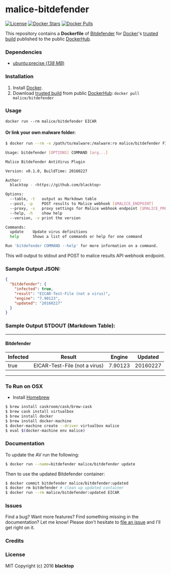 malice-bitdefender
==================

[![License](http://img.shields.io/:license-mit-blue.svg)](http://doge.mit-license.org) [![Docker Stars](https://img.shields.io/docker/stars/malice/bitdefender.svg)](https://hub.docker.com/r/malice/bitdefender/) [![Docker Pulls](https://img.shields.io/docker/pulls/malice/bitdefender.svg)](https://hub.docker.com/r/malice/bitdefender/)

This repository contains a **Dockerfile** of [Bitdefender](http://www.bitdefender.com/business/antivirus-for-unices.html) for [Docker](https://www.docker.io/)'s [trusted build](https://hub.docker.com/r/malice/bitdefender/) published to the public [DockerHub](https://hub.docker.com).

### Dependencies

-	[ubuntu:precise (*138 MB*\)](https://hub.docker.com/_/ubuntu/)

### Installation

1.	Install [Docker](https://www.docker.io/).
2.	Download [trusted build](https://hub.docker.com/r/malice/bitdefender/) from public [DockerHub](https://hub.docker.com): `docker pull malice/bitdefender`

### Usage

```
docker run --rm malice/bitdefender EICAR
```

#### Or link your own malware folder:

```bash
$ docker run --rm -v /path/to/malware:/malware:ro malice/bitdefender FILE

Usage: bitdefender [OPTIONS] COMMAND [arg...]

Malice Bitdefender AntiVirus Plugin

Version: v0.1.0, BuildTime: 20160227

Author:
  blacktop - <https://github.com/blacktop>

Options:
  --table, -t	output as Markdown table
  --post, -p	POST results to Malice webhook [$MALICE_ENDPOINT]
  --proxy, -x	proxy settings for Malice webhook endpoint [$MALICE_PROXY]
  --help, -h	show help
  --version, -v	print the version

Commands:
  update	Update virus definitions
  help		Shows a list of commands or help for one command

Run 'bitdefender COMMAND --help' for more information on a command.
```

This will output to stdout and POST to malice results API webhook endpoint.

### Sample Output JSON:

```json
{
  "bitdefender": {
    "infected": true,
    "result": "EICAR-Test-File (not a virus)",
    "engine": "7.90123",
    "updated": "20160227"
  }
}
```

### Sample Output STDOUT (Markdown Table):

---

#### Bitdefender

| Infected | Result                        | Engine  | Updated  |
|----------|-------------------------------|---------|----------|
| true     | EICAR-Test-File (not a virus) | 7.90123 | 20160227 |

---

### To Run on OSX

-	Install [Homebrew](http://brew.sh)

```bash
$ brew install caskroom/cask/brew-cask
$ brew cask install virtualbox
$ brew install docker
$ brew install docker-machine
$ docker-machine create --driver virtualbox malice
$ eval $(docker-machine env malice)
```

### Documentation

To update the AV run the following:

```bash
$ docker run --name=bitdefender malice/bitdefender update
```

Then to use the updated Bitdefender container:

```bash
$ docker commit bitdefender malice/bitdefender:updated
$ docker rm bitdefender # clean up updated container
$ docker run --rm malice/bitdefender:updated EICAR
```

### Issues

Find a bug? Want more features? Find something missing in the documentation? Let me know! Please don't hesitate to [file an issue](https://github.com/maliceio/malice-av/issues/new) and I'll get right on it.

### Credits

### License

MIT Copyright (c) 2016 **blacktop**
